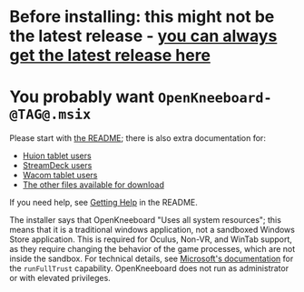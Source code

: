 # Before installing: this might not be the latest release - [you can always get the latest release here](https://github.com/fredemmott/OpenKneeboard/releases/latest)

# You probably want `OpenKneeboard-@TAG@.msix`

Please start with [the README](https://github.com/fredemmott/OpenKneeboard/blob/@TAG@/README.md); there is also extra documentation for:

- [Huion tablet users](https://github.com/fredemmott/OpenKneeboard/blob/@TAG@/docs/huion.md)
- [StreamDeck users](https://github.com/fredemmott/OpenKneeboard/blob/@TAG@/docs/streamdeck.md)
- [Wacom tablet users](https://github.com/fredemmott/OpenKneeboard/blob/@TAG@/docs/wacom.md)
- [The other files available for download](https://github.com/fredemmott/OpenKneeboard/blob/@TAG@/docs/downloadable-files.md)

If you need help, see [Getting Help](https://github.com/fredemmott/OpenKneeboard#getting-help) in the README.

The installer says that OpenKneeboard "Uses all system resources"; this means that it is a traditional windows application, not a sandboxed Windows Store application. This is required for Oculus, Non-VR, and WinTab support, as they require changing the behavior of the game processes, which are not inside the sandbox. For technical details, see [Microsoft's documentation](https://docs.microsoft.com/en-us/windows/uwp/packaging/app-capability-declarations) for the `runFullTrust` capability. OpenKneeboard does not run as administrator or with elevated privileges.
